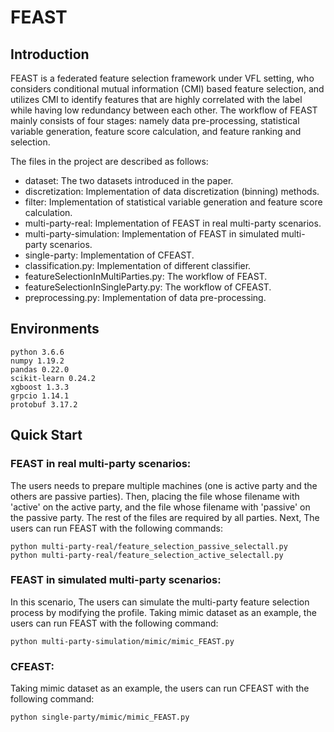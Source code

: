 # FEAST

## Introduction
FEAST is a federated feature selection framework under VFL setting, who considers conditional mutual information (CMI) based feature selection, and utilizes CMI to identify features that are highly correlated with the label while having low redundancy between each other. The workflow of FEAST mainly consists of four stages: namely data pre-processing, statistical variable generation, feature score calculation, and feature ranking and selection.

The files in the project are described as follows:
- dataset: The two datasets introduced in the paper.
- discretization: Implementation of data discretization (binning) methods.
- filter: Implementation of statistical variable generation and feature score calculation.
- multi-party-real: Implementation of FEAST in real multi-party scenarios.
- multi-party-simulation: Implementation of FEAST in simulated multi-party scenarios.
- single-party: Implementation of CFEAST.
- classification.py: Implementation of different classifier.
- featureSelectionInMultiParties.py: The workflow of FEAST.
- featureSelectionInSingleParty.py: The workflow of CFEAST.
- preprocessing.py: Implementation of data pre-processing.

## Environments
```
python 3.6.6
numpy 1.19.2
pandas 0.22.0
scikit-learn 0.24.2
xgboost 1.3.3
grpcio 1.14.1
protobuf 3.17.2
```

## Quick Start
### FEAST in real multi-party scenarios: 
The users needs to prepare multiple machines (one is active party and the others are passive parties). Then, placing the file whose filename with 'active' on the active party, and the file whose filename with 'passive' on the passive party. The rest of the files are required by all parties. Next, The users can run FEAST with the following commands:
```
python multi-party-real/feature_selection_passive_selectall.py
python multi-party-real/feature_selection_active_selectall.py
```

### FEAST in simulated multi-party scenarios: 
In this scenario, The users can simulate the multi-party feature selection process by modifying the profile.
Taking mimic dataset as an example, the users can run FEAST with the following command:
```
python multi-party-simulation/mimic/mimic_FEAST.py
```

### CFEAST:
Taking mimic dataset as an example, the users can run CFEAST with the following command:
```
python single-party/mimic/mimic_FEAST.py
```
